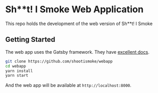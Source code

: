 # Sh**t! I Smoke Web Application

This repo holds the development of the web version of Sh**t! I Smoke

## Getting Started

The web app uses the Gatsby framework. They have [excellent docs](https://www.gatsbyjs.org/docs/).

```bash
git clone https://github.com/shootismoke/webapp
cd webapp
yarn install
yarn start
```

And the web app will be available at `http://localhost:8000`.

